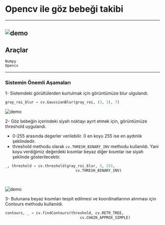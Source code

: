 # Opencv ile göz bebeği takibi
---
![demo](https://github.com/HasanBeratSoke/Opencv_gozBebegiTakip/blob/main/readmeData/goztest.gif)
---
## Araçlar
```
Numpy
Opencv
```
---

### Sistemin Önemli Aşamaları
1- Sistemdeki görültülerden kurtulmak için görüntümüze blur ulgulandı.
```Python
gray_roi_blur = cv.GaussianBlur(gray_roi, (3, 3), 7)
```
![demo](https://upload.wikimedia.org/wikipedia/commons/thumb/d/d7/Halftone%2C_Gaussian_Blur.jpg/220px-Halftone%2C_Gaussian_Blur.jpg)

2- Göz bebeğin içerindeki siyah noktayı ayırt etmek için, görüntümüze threshold uygulandı.
  * 0-255 arasında degerler verilebilir. 0 en koyu 255 ise en aydınlık şeklindedir.
  * threshold methodu olarak  `cv.THRESH_BINARY_INV` methodu kullanıldı. Yani koyu verdiğimiz değerdeki kısımlar beyaz diğer kısımlar ise siyah şeklinde gösterilecektir.
```Python
_, threshold = cv.threshold(gray_roi_blur, 3, 255,
                                cv.THRESH_BINARY_INV)
                                
                               
```

![demo](https://929687.smushcdn.com/2633864/wp-content/uploads/2021/04/opencv_thresholding_coins02.jpg?lossy=1&strip=1&webp=1)

3- Bulunana beyaz kısımları tespit edilmesi ve koordinatlarının alınması için Contours methodu kullanıldı.
```Python
contours, _ = cv.findContours(threshold, cv.RETR_TREE,
                                  cv.CHAIN_APPROX_SIMPLE)
```
